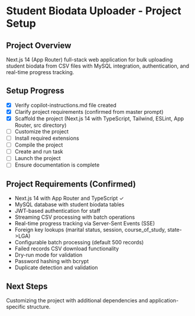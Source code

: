 # Student Biodata Uploader - Project Setup

## Project Overview

Next.js 14 (App Router) full-stack web application for bulk uploading student biodata from CSV files with MySQL integration, authentication, and real-time progress tracking.

## Setup Progress

- [x] Verify copilot-instructions.md file created
- [x] Clarify project requirements (confirmed from master prompt)
- [x] Scaffold the project (Next.js 14 with TypeScript, Tailwind, ESLint, App Router, src directory)
- [ ] Customize the project
- [ ] Install required extensions
- [ ] Compile the project
- [ ] Create and run task
- [ ] Launch the project
- [ ] Ensure documentation is complete

## Project Requirements (Confirmed)

- Next.js 14 with App Router and TypeScript ✓
- MySQL database with student biodata tables
- JWT-based authentication for staff
- Streaming CSV processing with batch operations
- Real-time progress tracking via Server-Sent Events (SSE)
- Foreign key lookups (marital status, session, course_of_study, state->LGA)
- Configurable batch processing (default 500 records)
- Failed records CSV download functionality
- Dry-run mode for validation
- Password hashing with bcrypt
- Duplicate detection and validation

## Next Steps

Customizing the project with additional dependencies and application-specific structure.
